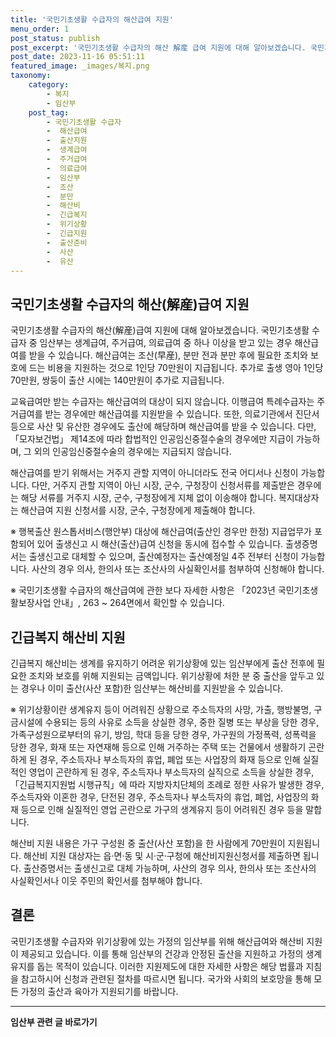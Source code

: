 ```yaml
---
title: '국민기초생활 수급자의 해산급여 지원'
menu_order: 1
post_status: publish
post_excerpt: '국민기초생활 수급자의 해산 解産 급여 지원에 대해 알아보겠습니다. 국민기초생활 수급자 중 임산부는 생계급여, 주거급여, 의료급여 중 하나 이상을 받고 있는 경우 해산급여를 받을 수 있습니다. 해산급여는 조산 早産 , 분만 전과 분만 후에 필요한 조치와 보호에 드는 비용을 지원하는 것으로 1인당 70만원이 지급됩니다. 추가로 출생 영아 1인당 70만원, 쌍둥이 출산 시에는 140만원이 추가로 지급됩니다.'
post_date: 2023-11-16 05:51:11
featured_image: _images/복지.png
taxonomy:
    category:
        - 복지
        - 임산부
    post_tag:
        - 국민기초생활 수급자
        -  해산급여
        -  출산지원
        -  생계급여
        -  주거급여
        -  의료급여
        -  임산부
        -  조산
        -  분만
        -  해산비
        -  긴급복지
        -  위기상황
        -  긴급지원
        -  출산준비
        -  사산
        -  유산
---
```



## 국민기초생활 수급자의 해산(解産)급여 지원

국민기초생활 수급자의 해산(解産)급여 지원에 대해 알아보겠습니다. 국민기초생활 수급자 중 임산부는 생계급여, 주거급여, 의료급여 중 하나 이상을 받고 있는 경우 해산급여를 받을 수 있습니다. 해산급여는 조산(早産), 분만 전과 분만 후에 필요한 조치와 보호에 드는 비용을 지원하는 것으로 1인당 70만원이 지급됩니다. 추가로 출생 영아 1인당 70만원, 쌍둥이 출산 시에는 140만원이 추가로 지급됩니다.

교육급여만 받는 수급자는 해산급여의 대상이 되지 않습니다. 이행급여 특례수급자는 주거급여를 받는 경우에만 해산급여를 지원받을 수 있습니다. 또한, 의료기관에서 진단서 등으로 사산 및 유산한 경우에도 출산에 해당하며 해산급여를 받을 수 있습니다. 다만, 「모자보건법」 제14조에 따라 합법적인 인공임신중절수술의 경우에만 지급이 가능하며, 그 외의 인공임신중절수술의 경우에는 지급되지 않습니다.

해산급여를 받기 위해서는 거주지 관할 지역이 아니더라도 전국 어디서나 신청이 가능합니다. 다만, 거주지 관할 지역이 아닌 시장, 군수, 구청장이 신청서류를 제출받은 경우에는 해당 서류를 거주지 시장, 군수, 구청장에게 지체 없이 이송해야 합니다. 복지대상자는 해산급여 지원 신청서를 시장, 군수, 구청장에게 제출해야 합니다.

※ 행복출산 원스톱서비스(행안부) 대상에 해산급여(출산인 경우만 한정) 지급업무가 포함되어 있어 출생신고 시 해산(출산)급여 신청을 동시에 접수할 수 있습니다. 출생증명서는 출생신고로 대체할 수 있으며, 출산예정자는 출산예정일 4주 전부터 신청이 가능합니다. 사산의 경우 의사, 한의사 또는 조산사의 사실확인서를 첨부하여 신청해야 합니다.

※ 국민기초생활 수급자의 해산급여에 관한 보다 자세한 사항은 「2023년 국민기초생활보장사업 안내」, 263 ~ 264면에서 확인할 수 있습니다.

## 긴급복지 해산비 지원

긴급복지 해산비는 생계를 유지하기 어려운 위기상황에 있는 임산부에게 출산 전후에 필요한 조치와 보호를 위해 지원되는 금액입니다. 위기상황에 처한 분 중 출산을 앞두고 있는 경우나 이미 출산(사산 포함)한 임산부는 해산비를 지원받을 수 있습니다.

※ 위기상황이란 생계유지 등이 어려워진 상황으로 주소득자의 사망, 가출, 행방불명, 구금시설에 수용되는 등의 사유로 소득을 상실한 경우, 중한 질병 또는 부상을 당한 경우, 가족구성원으로부터의 유기, 방임, 학대 등을 당한 경우, 가구원의 가정폭력, 성폭력을 당한 경우, 화재 또는 자연재해 등으로 인해 거주하는 주택 또는 건물에서 생활하기 곤란하게 된 경우, 주소득자나 부소득자의 휴업, 폐업 또는 사업장의 화재 등으로 인해 실질적인 영업이 곤란하게 된 경우, 주소득자나 부소득자의 실직으로 소득을 상실한 경우, 「긴급복지지원법 시행규칙」에 따라 지방자치단체의 조례로 정한 사유가 발생한 경우, 주소득자와 이혼한 경우, 단전된 경우, 주소득자나 부소득자의 휴업, 폐업, 사업장의 화재 등으로 인해 실질적인 영업 곤란으로 가구의 생계유지 등이 어려워진 경우 등을 말합니다.

해산비 지원 내용은 가구 구성원 중 출산(사산 포함)을 한 사람에게 70만원이 지원됩니다. 해산비 지원 대상자는 읍·면·동 및 시·군·구청에 해산비지원신청서를 제출하면 됩니다. 출산증명서는 출생신고로 대체 가능하며, 사산의 경우 의사, 한의사 또는 조산사의 사실확인서나 이웃 주민의 확인서를 첨부해야 합니다.

## 결론

국민기초생활 수급자와 위기상황에 있는 가정의 임산부를 위해 해산급여와 해산비 지원이 제공되고 있습니다. 이를 통해 임산부의 건강과 안정된 출산을 지원하고 가정의 생계유지를 돕는 목적이 있습니다. 이러한 지원제도에 대한 자세한 사항은 해당 법률과 지침을 참고하시어 신청과 관련된 절차를 따르시면 됩니다. 국가와 사회의 보호망을 통해 모든 가정의 출산과 육아가 지원되기를 바랍니다.
<!-- wp:separator -->
<hr class="wp-block-separator has-alpha-channel-opacity"/>
<!-- /wp:separator -->

<!-- wp:group {"backgroundColor":"base","layout":{"type":"constrained"}} -->
<div class="wp-block-group has-base-background-color has-background"><!-- wp:paragraph {"align":"center","fontSize":"medium"} -->
<p class="has-text-align-center has-large-font-size"><strong>임산부 관련 글 바로가기</strong></p>
<!-- /wp:paragraph -->


<!-- wp:latest-posts
{"categories":[{"id":22654,"count":19,"description":"","link":"https://uknowlaw.com/category/%ec%9e%84%ec%82%b0%eb%b6%80/","name":"임산부","slug":"임산부","taxonomy":"category","parent":0,"meta":[],"_links":{"self":[{"href":"https://uknowlaw.com/wp-json/wp/v2/categories/22654"}],"collection":[{"href":"https://uknowlaw.com/wp-json/wp/v2/categories"}],"about":[{"href":"https://uknowlaw.com/wp-json/wp/v2/taxonomies/category"}],"wp:post_type":[{"href":"https://uknowlaw.com/wp-json/wp/v2/posts?categories=22654"}],"curies":[{"name":"wp","href":"https://api.w.org/{rel}","templated":true}]}}],"postsToShow":100,"excerptLength":28,"postLayout":"grid","columns":2,"featuredImageAlign":"left","featuredImageSizeSlug":"large","fontSize":"small"} /--></div>
<!-- /wp:group -->
